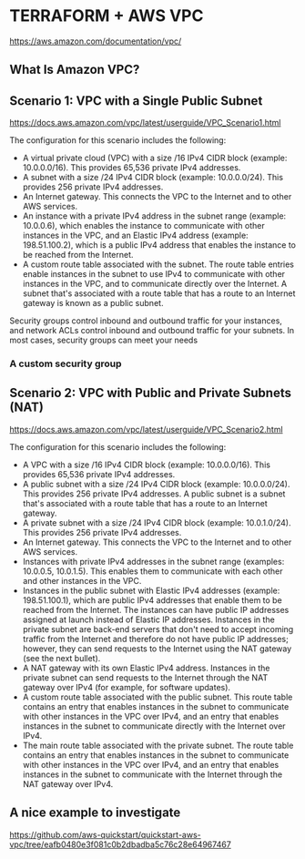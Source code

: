 # TERRAFORM + AWS VPC
https://aws.amazon.com/documentation/vpc/

## What Is Amazon VPC?

## Scenario 1: VPC with a Single Public Subnet

https://docs.aws.amazon.com/vpc/latest/userguide/VPC_Scenario1.html

<center><src="https://docs.aws.amazon.com/vpc/latest/userguide/images/Case1_Diagram.png"></center>

The configuration for this scenario includes the following:

- A virtual private cloud (VPC) with a size /16 IPv4 CIDR block (example: 10.0.0.0/16). This provides 65,536 private IPv4 addresses.
- A subnet with a size /24 IPv4 CIDR block (example: 10.0.0.0/24). This provides 256 private IPv4 addresses.
- An Internet gateway. This connects the VPC to the Internet and to other AWS services.
- An instance with a private IPv4 address in the subnet range (example: 10.0.0.6), which enables the instance to communicate with other instances in the VPC, and an Elastic IPv4 address (example: 198.51.100.2), which is a public IPv4 address that enables the instance to be reached from the Internet.
- A custom route table associated with the subnet. The route table entries enable instances in the subnet to use IPv4 to communicate with other instances in the VPC, and to communicate directly over the Internet. A subnet that's associated with a route table that has a route to an Internet gateway is known as a public subnet.

Security groups control inbound and outbound traffic for your instances, and network ACLs control inbound and outbound traffic for your subnets. In most cases, security groups can meet your needs

### A custom security group

## Scenario 2: VPC with Public and Private Subnets (NAT)

https://docs.aws.amazon.com/vpc/latest/userguide/VPC_Scenario2.html

<center><src="https://docs.aws.amazon.com/vpc/latest/userguide/images/nat-gateway-diagram.png"></center>

The configuration for this scenario includes the following:

- A VPC with a size /16 IPv4 CIDR block (example: 10.0.0.0/16). This provides 65,536 private IPv4 addresses.
- A public subnet with a size /24 IPv4 CIDR block (example: 10.0.0.0/24). This provides 256 private IPv4 addresses. A public subnet is a subnet that's associated with a route table that has a route to an Internet gateway.
- A private subnet with a size /24 IPv4 CIDR block (example: 10.0.1.0/24). This provides 256 private IPv4 addresses.
- An Internet gateway. This connects the VPC to the Internet and to other AWS services.
- Instances with private IPv4 addresses in the subnet range (examples: 10.0.0.5, 10.0.1.5). This enables them to communicate with each other and other instances in the VPC.
- Instances in the public subnet with Elastic IPv4 addresses (example: 198.51.100.1), which are public IPv4 addresses that enable them to be reached from the Internet. The instances can have public IP addresses assigned at launch instead of Elastic IP addresses. Instances in the private subnet are back-end servers that don't need to accept incoming traffic from the Internet and therefore do not have public IP addresses; however, they can send requests to the Internet using the NAT gateway (see the next bullet).
- A NAT gateway with its own Elastic IPv4 address. Instances in the private subnet can send requests to the Internet through the NAT gateway over IPv4 (for example, for software updates).
- A custom route table associated with the public subnet. This route table contains an entry that enables instances in the subnet to communicate with other instances in the VPC over IPv4, and an entry that enables instances in the subnet to communicate directly with the Internet over IPv4.
- The main route table associated with the private subnet. The route table contains an entry that enables instances in the subnet to communicate with other instances in the VPC over IPv4, and an entry that enables instances in the subnet to communicate with the Internet through the NAT gateway over IPv4.

## A nice example to investigate

https://github.com/aws-quickstart/quickstart-aws-vpc/tree/eafb0480e3f081c0b2dbadba5c76c28e64967467